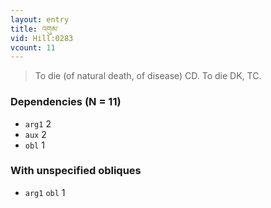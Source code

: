 ```yaml
---
layout: entry
title: འགུམ་
vid: Hill:0283
vcount: 11
---
```

> To die (of natural death, of disease) CD\. To die DK, TC\.


### Dependencies (N = 11)
* `arg1` 2
* `aux` 2
* `obl` 1


### With unspecified obliques
* `arg1` `obl` 1
